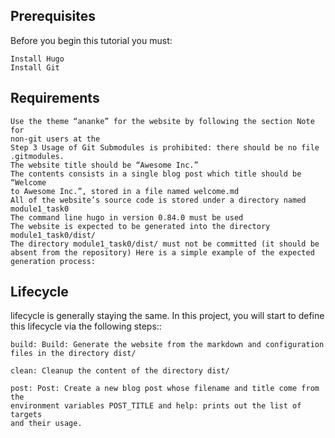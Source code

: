 ## Prerequisites

Before you begin this tutorial you must:

    Install Hugo
    Install Git

## Requirements

    Use the theme “ananke” for the website by following the section Note for 
    non-git users at the 
    Step 3 Usage of Git Submodules is prohibited: there should be no file 
    .gitmodules.
    The website title should be “Awesome Inc.”
    The contents consists in a single blog post which title should be “Welcome
    to Awesome Inc.”, stored in a file named welcome.md
    All of the website’s source code is stored under a directory named 
    module1_task0
    The command line hugo in version 0.84.0 must be used
    The website is expected to be generated into the directory 
    module1_task0/dist/
    The directory module1_task0/dist/ must not be committed (it should be
    absent from the repository) Here is a simple example of the expected
    generation process:

## Lifecycle

lifecycle is generally staying the same. In this project, you will start to
define this lifecycle via the following steps::

    build: Build: Generate the website from the markdown and configuration 
    files in the directory dist/

    clean: Cleanup the content of the directory dist/

    post: Post: Create a new blog post whose filename and title come from the
    environment variables POST_TITLE and help: prints out the list of targets
    and their usage.
